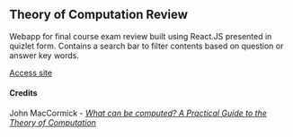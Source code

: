 ## Theory of Computation Review
Webapp for final course exam review built using React.JS presented in quizlet form.
Contains a search bar to filter contents based on question or answer key words.

[Access site](https://theory-of-computation.ahljennetics.repl.co/)

#### Credits
John MacCormick - [*What can be computed? A Practical Guide to the Theory of Computation*](https://whatcanbecomputed.com/)